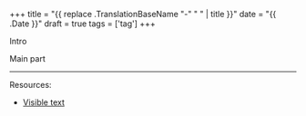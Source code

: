+++
title = "{{ replace .TranslationBaseName "-" " " | title }}"
date = "{{ .Date }}"
draft = true
tags = ['tag']
+++

Intro

<!--more-->

Main part

---

Resources:

* [Visible text][some-name]

[some-name]: https://example.com
